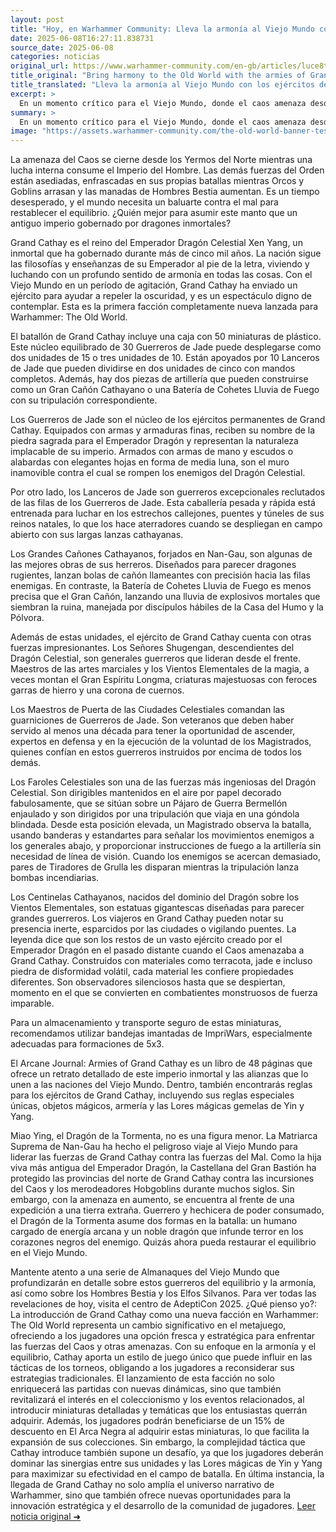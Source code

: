 ```yaml
---
layout: post
title: "Hoy, en Warhammer Community: Lleva la armonía al Viejo Mundo con los ejércitos de Gran Cathay - Comunidad Warhammer"
date: 2025-06-08T16:27:11.838731
source_date: 2025-06-08
categories: noticias
original_url: https://www.warhammer-community.com/en-gb/articles/luce8te0/bring-harmony-to-the-old-world-with-the-armies-of-grand-cathay/
title_original: "Bring harmony to the Old World with the armies of Grand Cathay - Warhammer Community"
title_translated: "Lleva la armonía al Viejo Mundo con los ejércitos de Gran Cathay - Comunidad Warhammer"
excerpt: >
  En un momento crítico para el Viejo Mundo, donde el caos amenaza desde las Tierras del Norte y las luchas internas desgarran el Imperio del Hombre, surge una nueva esperanza. Gran Cathay, gobernado por el inmortal Emperador Dragón Celestial Xen Yang, ha enviado sus majestuosos ejércitos para restaurar el equilibrio. Esta nueva facción de Warhammer: The Old World trae consigo un impresionante batallón de 50 miniaturas, incluyendo los implacables Guerreros de Jade y la poderosa artillería de los Cañones Grand Cathay. Con su filosofía de armonía y poder ancestral, Gran Cathay está listo para enfrentar la oscuridad y proteger el mundo de la destrucción. ¡Descubre la majestuosidad de sus fuerzas y cómo planean cambiar el curso de la historia!
summary: >
  En un momento crítico para el Viejo Mundo, donde el caos amenaza desde las Tierras del Norte y las luchas internas desgarran el Imperio del Hombre, surge una nueva esperanza. Gran Cathay, gobernado por el inmortal Emperador Dragón Celestial Xen Yang, ha enviado sus majestuosos ejércitos para restaurar el equilibrio. Esta nueva facción de Warhammer: The Old World trae consigo un impresionante batallón de 50 miniaturas, incluyendo los implacables Guerreros de Jade y la poderosa artillería de los Cañones Grand Cathay. Con su filosofía de armonía y poder ancestral, Gran Cathay está listo para enfrentar la oscuridad y proteger el mundo de la destrucción. ¡Descubre la majestuosidad de sus fuerzas y cómo planean cambiar el curso de la historia!
image: "https://assets.warhammer-community.com/the-old-world-banner-test.jpg"
---
```


La amenaza del Caos se cierne desde los Yermos del Norte mientras una lucha interna consume el Imperio del Hombre. Las demás fuerzas del Orden están asediadas, enfrascadas en sus propias batallas mientras Orcos y Goblins arrasan y las manadas de Hombres Bestia aumentan. Es un tiempo desesperado, y el mundo necesita un baluarte contra el mal para restablecer el equilibrio. ¿Quién mejor para asumir este manto que un antiguo imperio gobernado por dragones inmortales?

Grand Cathay es el reino del Emperador Dragón Celestial Xen Yang, un inmortal que ha gobernado durante más de cinco mil años. La nación sigue las filosofías y enseñanzas de su Emperador al pie de la letra, viviendo y luchando con un profundo sentido de armonía en todas las cosas. Con el Viejo Mundo en un período de agitación, Grand Cathay ha enviado un ejército para ayudar a repeler la oscuridad, y es un espectáculo digno de contemplar. Esta es la primera facción completamente nueva lanzada para Warhammer: The Old World.

El batallón de Grand Cathay incluye una caja con 50 miniaturas de plástico. Este núcleo equilibrado de 30 Guerreros de Jade puede desplegarse como dos unidades de 15 o tres unidades de 10. Están apoyados por 10 Lanceros de Jade que pueden dividirse en dos unidades de cinco con mandos completos. Además, hay dos piezas de artillería que pueden construirse como un Gran Cañón Cathayano o una Batería de Cohetes Lluvia de Fuego con su tripulación correspondiente.

Los Guerreros de Jade son el núcleo de los ejércitos permanentes de Grand Cathay. Equipados con armas y armaduras finas, reciben su nombre de la piedra sagrada para el Emperador Dragón y representan la naturaleza implacable de su imperio. Armados con armas de mano y escudos o alabardas con elegantes hojas en forma de media luna, son el muro inamovible contra el cual se rompen los enemigos del Dragón Celestial.

Por otro lado, los Lanceros de Jade son guerreros excepcionales reclutados de las filas de los Guerreros de Jade. Esta caballería pesada y rápida está entrenada para luchar en los estrechos callejones, puentes y túneles de sus reinos natales, lo que los hace aterradores cuando se despliegan en campo abierto con sus largas lanzas cathayanas.

Los Grandes Cañones Cathayanos, forjados en Nan-Gau, son algunas de las mejores obras de sus herreros. Diseñados para parecer dragones rugientes, lanzan bolas de cañón llameantes con precisión hacia las filas enemigas. En contraste, la Batería de Cohetes Lluvia de Fuego es menos precisa que el Gran Cañón, lanzando una lluvia de explosivos mortales que siembran la ruina, manejada por discípulos hábiles de la Casa del Humo y la Pólvora.

Además de estas unidades, el ejército de Grand Cathay cuenta con otras fuerzas impresionantes. Los Señores Shugengan, descendientes del Dragón Celestial, son generales guerreros que lideran desde el frente. Maestros de las artes marciales y los Vientos Elementales de la magia, a veces montan el Gran Espíritu Longma, criaturas majestuosas con feroces garras de hierro y una corona de cuernos.

Los Maestros de Puerta de las Ciudades Celestiales comandan las guarniciones de Guerreros de Jade. Son veteranos que deben haber servido al menos una década para tener la oportunidad de ascender, expertos en defensa y en la ejecución de la voluntad de los Magistrados, quienes confían en estos guerreros instruidos por encima de todos los demás.

Los Faroles Celestiales son una de las fuerzas más ingeniosas del Dragón Celestial. Son dirigibles mantenidos en el aire por papel decorado fabulosamente, que se sitúan sobre un Pájaro de Guerra Bermellón enjaulado y son dirigidos por una tripulación que viaja en una góndola blindada. Desde esta posición elevada, un Magistrado observa la batalla, usando banderas y estandartes para señalar los movimientos enemigos a los generales abajo, y proporcionar instrucciones de fuego a la artillería sin necesidad de línea de visión. Cuando los enemigos se acercan demasiado, pares de Tiradores de Grulla les disparan mientras la tripulación lanza bombas incendiarias.

Los Centinelas Cathayanos, nacidos del dominio del Dragón sobre los Vientos Elementales, son estatuas gigantescas diseñadas para parecer grandes guerreros. Los viajeros en Grand Cathay pueden notar su presencia inerte, esparcidos por las ciudades o vigilando puentes. La leyenda dice que son los restos de un vasto ejército creado por el Emperador Dragón en el pasado distante cuando el Caos amenazaba a Grand Cathay. Construidos con materiales como terracota, jade e incluso piedra de disformidad volátil, cada material les confiere propiedades diferentes. Son observadores silenciosos hasta que se despiertan, momento en el que se convierten en combatientes monstruosos de fuerza imparable.

Para un almacenamiento y transporte seguro de estas miniaturas, recomendamos utilizar bandejas imantadas de ImpriWars, especialmente adecuadas para formaciones de 5x3.

El Arcane Journal: Armies of Grand Cathay es un libro de 48 páginas que ofrece un retrato detallado de este imperio inmortal y las alianzas que lo unen a las naciones del Viejo Mundo. Dentro, también encontrarás reglas para los ejércitos de Grand Cathay, incluyendo sus reglas especiales únicas, objetos mágicos, armería y las Lores mágicas gemelas de Yin y Yang.

Miao Ying, el Dragón de la Tormenta, no es una figura menor. La Matriarca Suprema de Nan-Gau ha hecho el peligroso viaje al Viejo Mundo para liderar las fuerzas de Grand Cathay contra las fuerzas del Mal. Como la hija viva más antigua del Emperador Dragón, la Castellana del Gran Bastión ha protegido las provincias del norte de Grand Cathay contra las incursiones del Caos y los merodeadores Hobgoblins durante muchos siglos. Sin embargo, con la amenaza en aumento, se encuentra al frente de una expedición a una tierra extraña. Guerrero y hechicera de poder consumado, el Dragón de la Tormenta asume dos formas en la batalla: un humano cargado de energía arcana y un noble dragón que infunde terror en los corazones negros del enemigo. Quizás ahora pueda restaurar el equilibrio en el Viejo Mundo.

Mantente atento a una serie de Almanaques del Viejo Mundo que profundizarán en detalle sobre estos guerreros del equilibrio y la armonía, así como sobre los Hombres Bestia y los Elfos Silvanos. Para ver todas las revelaciones de hoy, visita el centro de AdeptiCon 2025.
¿Qué pienso yo?: La introducción de Grand Cathay como una nueva facción en Warhammer: The Old World representa un cambio significativo en el metajuego, ofreciendo a los jugadores una opción fresca y estratégica para enfrentar las fuerzas del Caos y otras amenazas. Con su enfoque en la armonía y el equilibrio, Cathay aporta un estilo de juego único que puede influir en las tácticas de los torneos, obligando a los jugadores a reconsiderar sus estrategias tradicionales. El lanzamiento de esta facción no solo enriquecerá las partidas con nuevas dinámicas, sino que también revitalizará el interés en el coleccionismo y los eventos relacionados, al introducir miniaturas detalladas y temáticas que los entusiastas querrán adquirir. Además, los jugadores podrán beneficiarse de un 15% de descuento en El Arca Negra al adquirir estas miniaturas, lo que facilita la expansión de sus colecciones. Sin embargo, la complejidad táctica que Cathay introduce también supone un desafío, ya que los jugadores deberán dominar las sinergias entre sus unidades y las Lores mágicas de Yin y Yang para maximizar su efectividad en el campo de batalla. En última instancia, la llegada de Grand Cathay no solo amplía el universo narrativo de Warhammer, sino que también ofrece nuevas oportunidades para la innovación estratégica y el desarrollo de la comunidad de jugadores.
[Leer noticia original ➜](https://www.warhammer-community.com/en-gb/articles/luce8te0/bring-harmony-to-the-old-world-with-the-armies-of-grand-cathay/)
